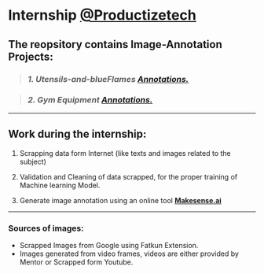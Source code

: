 # Internship [@Productizetech](https://productizetech.com/)

## The reopsitory contains Image-Annotation Projects:

>### <i> 1. Utensils-and-blueFlames [Annotations.](https://github.com/Gokul9404/Internship_at_productize_tech/tree/main/F77-Utensils_%26_Flames-Detection) </i>

>### <i> 2. Gym Equipment [Annotations.](https://github.com/Gokul9404/Internship_at_productize_tech/tree/main/F77-Utensils_%26_Flames-Detection) </i>

---

## Work during the internship:

1. Scrapping data form Internet (like texts and images related to the subject)

2. Validation and Cleaning of data scrapped, for the proper training of Machine learning Model.

3. Generate image annotation using an online tool <b>[Makesense.ai](https://www.makesense.ai/)</b>

---

### Sources of images:

- Scrapped Images from Google using Fatkun Extension.
- Images generated from video frames, videos are either provided by Mentor or Scrapped form Youtube.
